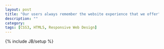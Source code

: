 ```yaml
---
layout: post
title: "Our users always remember the website experience that we offer"
description: ""
category: 
tags: [CSS3, HTML5, Responsive Web Design]
---
```

{% include JB/setup %}


